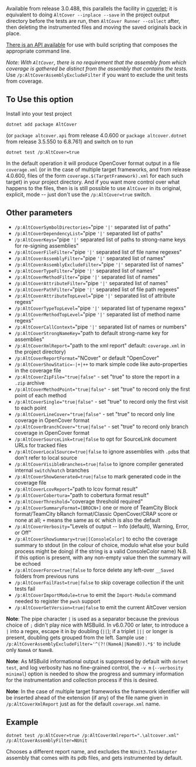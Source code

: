 ﻿Available from release 3.0.488, this parallels the facility in [coverlet](https://github.com/tonerdo/coverlet); it is equivalent to doing `AltCover --inplace --save` in the project output directory before the tests are run, then `AltCover Runner --collect` after, then deleting the instrumented files and moving the saved originals back in place.

[There is an API available](AltCover.DotNet/) for use with build scripting that composes the appropriate command line.

_Note: With `AltCover`, there is no requirement that the assembly from which coverage is gathered be distinct from the assembly that contains the tests._  Use `/p:AltCoverAssemblyExcludeFilter` if you want to exclude the unit tests from coverage.


## To Use this option
Install into your test project 
```
dotnet add package AltCover
```
(or `package altcover.api` from release 4.0.600 or `package altcover.dotnet` from release 3.5.550 to 6.8.761) and switch on to run
```
dotnet test /p:AltCover=true
```

In the default operation it will produce OpenCover format output in a file `coverage.xml` (or in the case of multiple target frameworks, and from release 4.0.600, files of the form `coverage.$(TargetFramework).xml` for each such target) in your project directory.
And if you want more control over what happens to the files, then is is still possible to use `AltCover` in its original, explicit, mode -- just don't use the `/p:AltCover=true` switch.

## Other parameters

* `/p:AltCoverSymbolDirectories=`"pipe `'|'` separated list of paths"
* `/p:AltCoverDependencyList=`"pipe `'|'` separated list of paths"
* `/p:AltCoverKeys=`"pipe `'|'` separated list of paths to strong-name keys for re-signing assemblies"
* `/p:AltCoverFileFilter=`"pipe `'|'` separated list of file name regexes"
* `/p:AltCoverAssemblyFilter=`"pipe `'|'` separated list of names"
* `/p:AltCoverAssemblyExcludeFilter=`"pipe `'|'` separated list of names"
* `/p:AltCoverTypeFilter=`"pipe `'|'` separated list of names"
* `/p:AltCoverMethodFilter=`"pipe `'|'` separated list of names"
* `/p:AltCoverAttributeFilter=`"pipe `'|'` separated list of names"
* `/p:AltCoverPathFilter=`"pipe `'|'` separated list of file path regexes"
* `/p:AltCoverAttributeTopLevel=`"pipe `'|'` separated list of attribute regexs"
* `/p:AltCoverTypeTopLevel=`"pipe `'|'` separated list of typename regexs"
* `/p:AltCoverMethodTopLevel=`"pipe `'|'` separated list of method name regexs"
* `/p:AltCoverCallContext=`"pipe `'|'` separated list of names or numbers"
* `/p:AltCoverStrongNameKey=`"path to default strong-name key for assemblies"
* `/p:AltCoverXmlReport=`"path to the xml report" default: `coverage.xml` in the project directory)
* `/p:AltCoverReportFormat=`"NCover" or default "OpenCover"
* `/p:AltCoverShowStatic=-|+|++` to mark simple code like auto-properties in the coverage file
* `/p:AltCoverZipFile="true|false"` - set "true" to store the report in a `.zip` archive
* `/p:AltCoverMethodPoint="true|false"` - set "true" to record only the first point of each method
* `/p:AltCoverSingle="true|false"` - set "true" to record only the first visit to each point
* `/p:AltCoverLineCover="true|false"` - set "true" to record only line coverage in OpenCover format
* `/p:AltCoverBranchCover="true|false"` - set "true" to record only branch coverage in OpenCover format
* `/p:AltCoverSourceLink=true|false` to opt for SourceLink document URLs for tracked files
* `/p:AltCoverLocalSource=true|false` to ignore assemblies with `.pdb`s that don't refer to local source
* `/p:AltCoverVisibleBranches=true|false` to ignore compiler generated internal `switch`/`match` branches
* `/p:AltCoverShowGenerated=true|false` to mark generated code in the coverage file
* `/p:AltCoverLcovReport=`"path to lcov format result"
* `/p:AltCoverCobertura=`"path to cobertura format result"
* `/p:AltCoverThreshold=`"coverage threshold required"
* `/p:AltCoverSummaryFormat=[BROCN+]` one or more of TeamCity Block format/TeamCity bRanch format/Classic OpenCover/CRAP score or none at all; `+` means the same as `OC` which is also the default
* `/p:AltCoverVerbosity=`"Levels of output -- Info (default), Warning, Error, or Off"
* `/p:AltCoverShowSummary=true|[ConsoleColor]` to echo the coverage summary to stdout (in the colour of choice, modulo what else your build process might be doing) if the string is a valid ConsoleColor name) N.B. if this option is present, with any non-empty value then the summary will be echoed
* `/p:AltCoverForce=true|false` to force delete any left-over `__Saved` folders from previous runs
* `/p:AltCoverFailFast=true|false` to skip coverage collection if the unit tests fail
* `/p:AltCoverImportModule=true` to emit the `Import-Module` command needed to register the `pwsh` support
* `/p:AltCoverGetVersion=true|false` to emit the current AltCover version

**Note**: The pipe character `|` is used as a separator because the previous choice of `;` didn't play nice with MSBuild. In v6.0.700 or later, to introduce a `|` into a regex, escape it in by doubling (`||`); if a triplet `|||` or longer is present, doubling gets grouped from the left.  Sample use : `/p:AltCoverAssemblyExcludeFilter='^(?!(NameA||NameB)).*$'` to include only `NameA` or `NameB`.

**Note**: As MSBuild informational output is suppressed by default with `dotnet test`, and log verbosity has no fine-grained control, the `-v m` (`--verbosity minimal`) option is needed to show the progress and summary information for the instrumentation and collection process if this is desired.

**Note**: In the case of multiple target frameworks the framework identifier will be inserted ahead of the extension (if any) of the file name given in `/p:AltCoverXmlReport` just as for the default `coverage.xml` name.

## Example
```
dotnet test /p:AltCover=true /p:AltCoverXmlreport=".\altcover.xml" /p:AltCoverAssemblyFilter=NUnit
```
Chooses a different report name, and excludes the `NUnit3.TestAdapter` assembly that comes with its pdb files, and gets instrumented by default.
